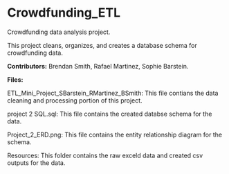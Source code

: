 # Crowdfunding_ETL
Crowdfunding data analysis project.

This project cleans, organizes, and creates a database schema for crowdfunding data.

**Contributors:** Brendan Smith, Rafael Martinez, Sophie Barstein. 

**Files:**

ETL_Mini_Project_SBarstein_RMartinez_BSmith: This file contians the data cleaning and processing portion of this project.

project 2 SQL.sql: This file contains the created databse schema for the data.

Project_2_ERD.png: This file contains the entity relationship diagram for the schema.

Resources: This folder contains the raw exceld data and created csv outputs for the data. 
